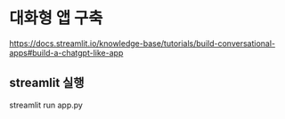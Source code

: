 # 대화형 앱 구축

https://docs.streamlit.io/knowledge-base/tutorials/build-conversational-apps#build-a-chatgpt-like-app


## streamlit 실행
streamlit run app.py
